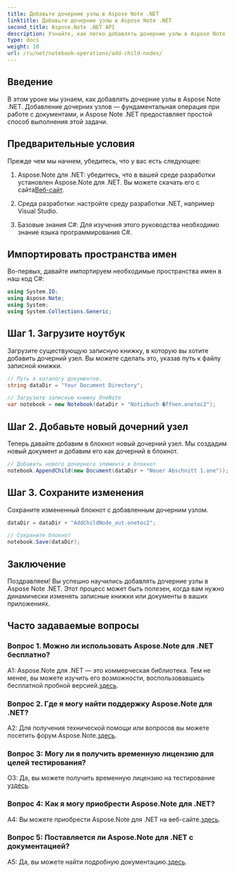 ```yaml
---
title: Добавьте дочерние узлы в Aspose Note .NET
linktitle: Добавьте дочерние узлы в Aspose Note .NET
second_title: Aspose.Note .NET API
description: Узнайте, как легко добавлять дочерние узлы в Aspose Note .NET, с помощью этого подробного руководства. Повысьте свои навыки работы с документами прямо сейчас.
type: docs
weight: 10
url: /ru/net/notebook-operations/add-child-nodes/
---
```

## Введение

В этом уроке мы узнаем, как добавлять дочерние узлы в Aspose Note .NET. Добавление дочерних узлов — фундаментальная операция при работе с документами, и Aspose Note .NET предоставляет простой способ выполнения этой задачи.

## Предварительные условия

Прежде чем мы начнем, убедитесь, что у вас есть следующее:

1.  Aspose.Note для .NET: убедитесь, что в вашей среде разработки установлен Aspose.Note для .NET. Вы можете скачать его с сайта[Веб-сайт](https://releases.aspose.com/note/net/).

2. Среда разработки: настройте среду разработки .NET, например Visual Studio.

3. Базовые знания C#: Для изучения этого руководства необходимо знание языка программирования C#.

## Импортировать пространства имен

Во-первых, давайте импортируем необходимые пространства имен в наш код C#:

```csharp
using System.IO;
using Aspose.Note;
using System;
using System.Collections.Generic;
```

## Шаг 1. Загрузите ноутбук

Загрузите существующую записную книжку, в которую вы хотите добавить дочерний узел. Вы можете сделать это, указав путь к файлу записной книжки.

```csharp
// Путь к каталогу документов.
string dataDir = "Your Document Directory";

// Загрузите записную книжку OneNote
var notebook = new Notebook(dataDir + "Notizbuch �ffnen.onetoc2");
```

## Шаг 2. Добавьте новый дочерний узел

Теперь давайте добавим в блокнот новый дочерний узел. Мы создадим новый документ и добавим его как дочерний в блокнот.

```csharp
// Добавить нового дочернего элемента в блокнот
notebook.AppendChild(new Document(dataDir + "Neuer Abschnitt 1.one"));
```

## Шаг 3. Сохраните изменения

Сохраните измененный блокнот с добавленным дочерним узлом.

```csharp
dataDir = dataDir + "AddChildNode_out.onetoc2";

// Сохраните блокнот
notebook.Save(dataDir);
```

## Заключение

Поздравляем! Вы успешно научились добавлять дочерние узлы в Aspose Note .NET. Этот процесс может быть полезен, когда вам нужно динамически изменять записные книжки или документы в ваших приложениях.

## Часто задаваемые вопросы

### Вопрос 1. Можно ли использовать Aspose.Note для .NET бесплатно?

 A1: Aspose.Note для .NET — это коммерческая библиотека. Тем не менее, вы можете изучить его возможности, воспользовавшись бесплатной пробной версией.[здесь](https://releases.aspose.com/).

### Вопрос 2. Где я могу найти поддержку Aspose.Note для .NET?

 A2: Для получения технической помощи или вопросов вы можете посетить форум Aspose.Note.[здесь](https://forum.aspose.com/c/note/28).

### Вопрос 3: Могу ли я получить временную лицензию для целей тестирования?

 О3: Да, вы можете получить временную лицензию на тестирование у[здесь](https://purchase.aspose.com/temporary-license/).

### Вопрос 4: Как я могу приобрести Aspose.Note для .NET?

 A4: Вы можете приобрести Aspose.Note для .NET на веб-сайте.[здесь](https://purchase.aspose.com/buy).

### Вопрос 5: Поставляется ли Aspose.Note для .NET с документацией?

 A5: Да, вы можете найти подробную документацию.[здесь](https://reference.aspose.com/note/net/).